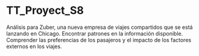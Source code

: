 # TT_Proyect_S8
Análisis para  Zuber, una nueva empresa de viajes compartidos que se está lanzando en Chicago. Encontrar patrones en la información disponible. Comprender las preferencias de los pasajeros y el impacto de los factores externos en los viajes.
